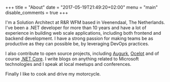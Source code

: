 +++
title = "About"
date = "2017-05-19T21:49:20+02:00"
menu = "main"
disable_comments = true
+++

I'm a Solution Architect at R&R WFM based in Veenendaal, The Netherlands. I've been a .NET developer for more than 10 years and have a lot of experience in building web scale applications, including both frontend and backend development. I have a strong passion for making teams be as productive as they can possible be, by leveraging DevOps practices.

I also contribute to open source projects, including [Augurk](https://github.com/Augurk), [Ocelot](https://github.com/Ocelot) and of course [.NET Core](https://github.com/dotnet). I write blogs on anything related to Microsoft technologies and I speak at local meetups and conferences.

Finally I like to cook and drive my motorcycle.